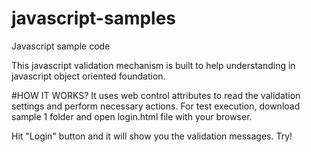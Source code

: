 # javascript-samples
Javascript sample code

This javascript validation mechanism is built to help understanding in javascript object oriented foundation.


#HOW IT WORKS?
It uses web control attributes to read the validation settings and perform necessary actions. For test execution, download sample 1 folder and open login.html file with your browser.

Hit "Login" button and it will show you the validation messages. Try!

